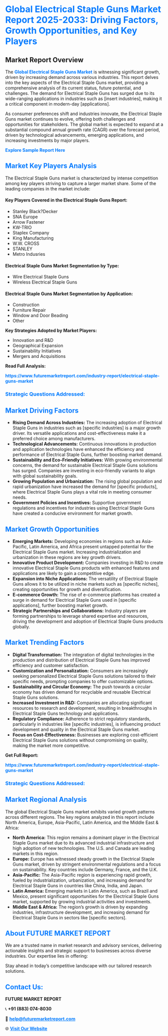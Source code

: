 <h1 style="color: #007BFF;">Global Electrical Staple Guns Market Report 2025-2033: Driving Factors, Growth Opportunities, and Key Players</h1>

<section id="overview">
<h2>Market Report Overview</h2>
<p>The <a href="https://www.futuremarketreport.com/industry-report/electrical-staple-guns-market" style="color: #007BFF; text-decoration: none;"><strong>Global Electrical Staple Guns Market</strong></a> is witnessing significant growth, driven by increasing demand across various industries. This report delves into the key aspects of the Electrical Staple Guns market, providing a comprehensive analysis of its current status, future potential, and challenges. The demand for Electrical Staple Guns has surged due to its wide-ranging applications in industries such as [insert industries], making it a critical component in modern-day [applications].</p>
<p>As consumer preferences shift and industries innovate, the Electrical Staple Guns market continues to evolve, offering both challenges and opportunities for stakeholders. The global market is expected to expand at a substantial compound annual growth rate (CAGR) over the forecast period, driven by technological advancements, emerging applications, and increasing investments by major players.</p>
</section>

<section id="overview">
<p><a href="https://www.futuremarketreport.com/request-sample/reportId=62019" style="color: #007BFF; text-decoration: none;"><strong>Explore Sample Report Here</strong></a></p>
</section>

<section id="key-players">
<h2 style="color: #007BFF;">Market Key Players Analysis</h2>
<p>The Electrical Staple Guns market is characterized by intense competition among key players striving to capture a larger market share. Some of the leading companies in the market include:</p>
<h4>Key Players Covered in the Electrical Staple Guns Report:</h4>
<ul><li>Stanley Black?Decker</li><li>SNA Europe</li><li>Arrow Fastener</li><li>KW-TRIO</li><li>Staplex Company</li><li>King Manufacturing</li><li>W.W. CROSS</li><li>STANLEY</li><li>Metro Indusries</li></ul>
<h4>Electrical Staple Guns Market Segmentation by Type:</h4>
<ul><li>Wire Electrical Staple Guns</li><li>Wireless Electrical Staple Guns</li></ul>

<h4>Electrical Staple Guns Market Segmentation by Application:</h4>
<ul><li>Construction</li><li>Furniture Repair</li><li>Window and Door Beading</li><li>Other</li></ul>
<p><strong>Key Strategies Adopted by Market Players:</strong></p>
<ul>
<li>Innovation and R&D</li>
<li>Geographical Expansion</li>
<li>Sustainability Initiatives</li>
<li>Mergers and Acquisitions</li>
</ul>
</section>

<section>
<p><strong>Read Full Analysis: </strong></p><a href="https://www.futuremarketreport.com/industry-report/electrical-staple-guns-market" style="color: #007BFF; text-decoration: none;"><strong>https://www.futuremarketreport.com/industry-report/electrical-staple-guns-market</strong></a>
<h3 style="color: #007BFF;">Strategic Questions Addressed:</h3>
</section>

<section id="driving-factors">
<h2 style="color: #007BFF;">Market Driving Factors</h2>
<ul>
<li><strong>Rising Demand Across Industries:</strong> The increasing adoption of Electrical Staple Guns in industries such as [specific industries] is a major growth driver. Its versatile applications and cost-effectiveness make it a preferred choice among manufacturers.</li>
<li><strong>Technological Advancements:</strong> Continuous innovations in production and application technologies have enhanced the efficiency and performance of Electrical Staple Guns, further boosting market demand.</li>
<li><strong>Sustainability and Eco-Friendly Initiatives:</strong> With growing environmental concerns, the demand for sustainable Electrical Staple Guns solutions has surged. Companies are investing in eco-friendly variants to align with global sustainability goals.</li>
<li><strong>Growing Population and Urbanization:</strong> The rising global population and rapid urbanization have increased the demand for [specific products], where Electrical Staple Guns plays a vital role in meeting consumer needs.</li>
<li><strong>Government Policies and Incentives:</strong> Supportive government regulations and incentives for industries using Electrical Staple Guns have created a conducive environment for market growth.</li>
</ul>
</section>

<section id="growth-opportunities">
<h2 style="color: #007BFF;">Market Growth Opportunities</h2>
<ul>
<li><strong>Emerging Markets:</strong> Developing economies in regions such as Asia-Pacific, Latin America, and Africa present untapped potential for the Electrical Staple Guns market. Increasing industrialization and urbanization in these regions are key growth drivers.</li>
<li><strong>Innovative Product Development:</strong> Companies investing in R&D to create innovative Electrical Staple Guns products with enhanced features and applications are likely to gain a competitive edge.</li>
<li><strong>Expansion into Niche Applications:</strong> The versatility of Electrical Staple Guns allows it to be utilized in niche markets such as [specific niches], creating opportunities for growth and diversification.</li>
<li><strong>E-commerce Growth:</strong> The rise of e-commerce platforms has created a surge in demand for Electrical Staple Guns used in [specific applications], further boosting market growth.</li>
<li><strong>Strategic Partnerships and Collaborations:</strong> Industry players are forming partnerships to leverage shared expertise and resources, driving the development and adoption of Electrical Staple Guns products globally.</li>
</ul>
</section>

<section id="trending-factors">
<h2 style="color: #007BFF;">Market Trending Factors</h2>
<ul>
<li><strong>Digital Transformation:</strong> The integration of digital technologies in the production and distribution of Electrical Staple Guns has improved efficiency and customer satisfaction.</li>
<li><strong>Customization and Personalization:</strong> Consumers are increasingly seeking personalized Electrical Staple Guns solutions tailored to their specific needs, prompting companies to offer customizable options.</li>
<li><strong>Sustainability and Circular Economy:</strong> The push towards a circular economy has driven demand for recyclable and reusable Electrical Staple Guns solutions.</li>
<li><strong>Increased Investment in R&D:</strong> Companies are allocating significant resources to research and development, resulting in breakthroughs in Electrical Staple Guns technology and applications.</li>
<li><strong>Regulatory Compliance:</strong> Adherence to strict regulatory standards, particularly in industries like [specific industries], is influencing product development and quality in the Electrical Staple Guns market.</li>
<li><strong>Focus on Cost-Effectiveness:</strong> Businesses are exploring cost-efficient Electrical Staple Guns solutions without compromising on quality, making the market more competitive.</li>
</ul>
</section>

<section>
<p><strong>Get Full Report: </strong></p><a href="https://www.futuremarketreport.com/industry-report/electrical-staple-guns-market" style="color: #007BFF; text-decoration: none;"><strong>https://www.futuremarketreport.com/industry-report/electrical-staple-guns-market</strong></a>
<h3 style="color: #007BFF;">Strategic Questions Addressed:</h3>
</section>


<section id="regional-analysis">
<h2 style="color: #007BFF;">Market Regional Analysis</h2>
<p>The global Electrical Staple Guns market exhibits varied growth patterns across different regions. The key regions analyzed in this report include North America, Europe, Asia-Pacific, Latin America, and the Middle East & Africa:</p>
<ul>
<li><strong>North America:</strong> This region remains a dominant player in the Electrical Staple Guns market due to its advanced industrial infrastructure and high adoption of new technologies. The U.S. and Canada are leading markets in this region.</li>
<li><strong>Europe:</strong> Europe has witnessed steady growth in the Electrical Staple Guns market, driven by stringent environmental regulations and a focus on sustainability. Key countries include Germany, France, and the U.K.</li>
<li><strong>Asia-Pacific:</strong> The Asia-Pacific region is experiencing rapid growth, fueled by industrialization, urbanization, and increasing demand for Electrical Staple Guns in countries like China, India, and Japan.</li>
<li><strong>Latin America:</strong> Emerging markets in Latin America, such as Brazil and Mexico, present significant opportunities for the Electrical Staple Guns market, supported by growing industrial activities and investments.</li>
<li><strong>Middle East & Africa:</strong> The region’s growth is driven by expanding industries, infrastructure development, and increasing demand for Electrical Staple Guns in sectors like [specific sectors].</li>
</ul>
</section>

<footer>
<h2 style="color: #007BFF;">About FUTURE MARKET REPORT</h2>
<p>We are a trusted name in market research and advisory services, delivering actionable insights and strategic support to businesses across diverse industries. Our expertise lies in offering:</p>

<p>Stay ahead in today’s competitive landscape with our tailored research solutions.</p>

<h2 style="color: #007BFF;">Contact Us:</h2>
<p><strong>FUTURE MARKET REPORT</strong></p>
<p>📞 <strong>+91 (883) 074-8030</strong></p>
<p>📧 <strong><a href="mailto:help@futuremarketreport.com" style="color: #007BFF;">help@futuremarketreport.com</a></strong></p>
<p>🌐 <strong><a href="https://www.futuremarketreport.com/" style="color: #007BFF;">Visit Our Website</a></strong></p>
</footer>